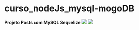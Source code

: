 # curso_nodeJs_mysql-mogoDB


**Projeto Posts com MySQL Sequelize**
    <img src="https://user-images.githubusercontent.com/78341732/174535403-2583b582-c03d-482c-b06f-311f989d7692.png" >
    <img src="https://user-images.githubusercontent.com/78341732/174535404-73c6c4e0-88bc-49a4-902c-4f9a61b78459.png" >
